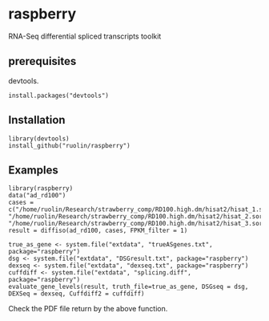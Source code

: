 # raspberry
RNA-Seq differential spliced transcripts toolkit

## prerequisites
devtools.
```
install.packages("devtools")
```

## Installation
```
library(devtools)
install_github("ruolin/raspberry")
```

## Examples
```
library(raspberry)
data("ad_rd100")
cases = c("/home/ruolin/Research/strawberry_comp/RD100.high.dm/hisat2/hisat_1.sorted.bam", "/home/ruolin/Research/strawberry_comp/RD100.high.dm/hisat2/hisat_2.sorted.bam", "/home/ruolin/Research/strawberry_comp/RD100.high.dm/hisat2/hisat_3.sorted.bam")
result = diffiso(ad_rd100, cases, FPKM_filter = 1)

true_as_gene <- system.file("extdata", "trueASgenes.txt", package="raspberry")
dsg <- system.file("extdata", "DSGresult.txt", package="raspberry")
dexseq <- system.file("extdata", "dexseq.txt", package="raspberry")
cuffdiff <- system.file("extdata", "splicing.diff", package="raspberry")
evaluate_gene_levels(result, truth_file=true_as_gene, DSGseq = dsg, DEXSeq = dexseq, Cuffdiff2 = cuffdiff)
```
Check the PDF file return by the above function.
